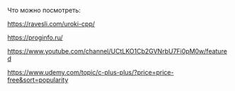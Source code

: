 Что можно посмотреть:

https://ravesli.com/uroki-cpp/

https://proginfo.ru/

https://www.youtube.com/channel/UCtLKO1Cb2GVNrbU7Fi0pM0w/featured

https://www.udemy.com/topic/c-plus-plus/?price=price-free&sort=popularity
